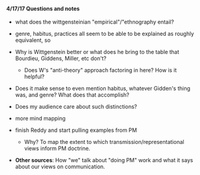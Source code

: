 #### 4/17/17 Questions and notes

 - what does the wittgensteinian "empirical"/"ethnography entail?

 - genre, habitus, practices all seem to be able to be explained as roughly equivalent, so
 - Why is Wittgenstein better or what does he bring to the table that Bourdieu, Giddens, Miller, etc don't?
	 - Does W's "anti-theory" approach factoring in here? How is it helpful?
 - Does it make sense to even mention habitus, whatever Gidden's thing was, and genre? What does that accomplish?
 - Does my audience care about such distinctions?

 - more mind mapping
 - finish Reddy and start pulling examples from PM
	 - Why? To map the extent to which transmission/representational views inform PM doctrine.
 - **Other sources**: How "we" talk about "doing PM" work and what it says about our views on communication.